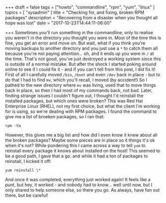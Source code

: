 +++
draft = false
tags = ["howto", "commandline", "rpm", "yum", "linux" ]
topics = [ "sysadmin" ]
title = "Checking for, and fixing, broken RPM packages"
description = "Recovering from a disaster when you thought all hope was lost"
date = "2017-10-23T14:44:11-06:00"

+++
Sometimes you'll run something in the commandline, only to realise you weren't in the directory you thought you were in. Most of the time this is fine, you get an error and move on. But wait, what if you think you're moving backups to another directory and you just use a `*` to catch them all because you're not paying attention... oh, and it ends up you were in `/` at the time. That's not good, you've just destroyed a working system since this is outside of a normal mistake. But after the shock I started poking around online to see if I could fix it - and if you can't tell from this post, I did fix it! First of all I carefully moved `/bin`, `/boot` and even `/dev` back in place - but to do that I had to find `mv`, which you'll recall, I moved (by accident!) So I pathed to the new directory where `mv` was living, used that to move things back in place, so then I had most of my commands back, not bad. Later, finding strange issues I couldn't figure out, I thought I'd reinstall the installed packages, but which ones were broken? This was Red Hat Enterprise Linux (RHEL), not my first choice, but what the client I'm working for is using, so we're dealing with RPM packages. I found the command to give me a list of broeken packages, so I ran that:

```
rpm -Va
```

However, this gives me a big list and how did I even know it knew about all the broken packages? Maybe some pieces are in place so it things it's ok when it's not? While pondering this I came across a way to tell `yum` to reinstall every package it knows about installed on the host! This seemed to be a good path, I gave that a go, and while it had a ton of packages to reinstall, I kicked it off:

```
yum reinstall \*
```

And once it was completed, everything just worked again! It feels like a punt, but hey, it worked - and nobody had to know... well until now, but I only shared to help someone else, so there you go. As always, have fun out there, but be careful!

